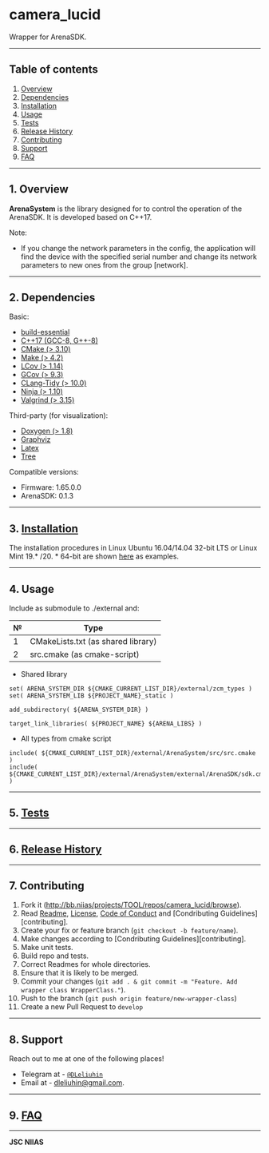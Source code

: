 # camera_lucid

Wrapper for ArenaSDK.

---

## Table of contents

1. [ Overview ](#overview)
2. [ Dependencies ](#dependencies)
3. [ Installation ](#installation)
4. [ Usage ](#usage)
5. [ Tests ](#tests)
6. [ Release History ](#release)
7. [ Contributing ](#contributing)
8. [ Support ](#support)
9. [ FAQ ](#faq)

---

<a name="overview"></a>
## 1. Overview

**ArenaSystem** is the library designed for to control the operation of the ArenaSDK. It is developed based on C++17.</br>

Note:</br>
* If you change the network parameters in the config, the application will find the device with the specified serial number and change its network parameters to new ones from the group [network].

---

<a name="dependencies"></a>
## 2. Dependencies

Basic:<br>

- [build-essential](https://packages.debian.org/ru/sid/build-essential)
- [C++17 (GCC-8, G++-8)](https://en.cppreference.com/w/cpp/17)
- [CMake (> 3.10)](https://cmake.org)
- [Make (> 4.2)](https://en.wikipedia.org/wiki/Make_(software))
- [LCov (> 1.14)](http://ltp.sourceforge.net/coverage/lcov.php)
- [GCov (> 9.3)](https://linux.die.net/man/1/gcov)
- [CLang-Tidy (> 10.0)](https://clang.llvm.org/extra/clang-tidy/)
- [Ninja (> 1.10)](https://ninja-build.org)
- [Valgrind (> 3.15)](https://valgrind.org)

Third-party (for visualization):<br>

- [Doxygen (> 1.8)](https://www.doxygen.nl/index.html)
- [Graphviz](https://graphviz.org)
- [Latex](https://www.latex-project.org/get/)
- [Tree](https://pingvinus.ru/note/tree)

Compatible versions:<br>

- Firmware: 1.65.0.0
- ArenaSDK: 0.1.3

---

<a name="installation"></a>
## 3. [Installation](./doc/INSTALL.md)

The installation procedures in Linux Ubuntu 16.04/14.04 32-bit LTS or Linux Mint 19.* /20. * 64-bit are shown [here](./doc/INSTALL.md) as examples.

---

<a name="usage"></a>
## 4. Usage

Include as submodule to ./external and:

| № | Type                                                       |
|---|------------------------------------------------------------|
| 1 | CMakeLists.txt (as shared library)                         |
| 2 | src.cmake (as cmake-script)                          |

- Shared library

```
set( ARENA_SYSTEM_DIR ${CMAKE_CURRENT_LIST_DIR}/external/zcm_types )
set( ARENA_SYSTEM_LIB ${PROJECT_NAME}_static )

add_subdirectory( ${ARENA_SYSTEM_DIR} )

target_link_libraries( ${PROJECT_NAME} ${ARENA_LIBS} )
```

- All types from cmake script

```
include( ${CMAKE_CURRENT_LIST_DIR}/external/ArenaSystem/src/src.cmake )
include( ${CMAKE_CURRENT_LIST_DIR}/external/ArenaSystem/external/ArenaSDK/sdk.cmake )
```

---

<a name="tests"></a>
## 5. [Tests](./tests/README.md)

---

<a name="release"></a>
## 6. [Release History](./doc/HISTORY.md)

---

<a name="contributing"></a>
## 7. Contributing

1. Fork it (<http://bb.niias/projects/TOOL/repos/camera_lucid/browse>).
2. Read [Readme](./README.md), [License](./doc/LICENSE.md), [Code of Conduct](./doc/CODE_OF_CONDUCT.md) and [Condributing Guidelines][contributing].
3. Create your fix or feature branch (`git checkout -b feature/name`).
4. Make changes according to [Condributing Guidelines][contributing].
5. Make unit tests.
6. Build repo and tests.
7. Correct Readmes for whole directories.
8. Ensure that it is likely to be merged.
9. Commit your changes (```git add . & git commit -m "Feature. Add wrapper class WrapperClass."```).
10. Push to the branch (```git push origin feature/new-wrapper-class```)
11. Create a new Pull Request to `develop`

---

<a name="support"></a>
## 8. Support

Reach out to me at one of the following places!

- Telegram at - <a href="http://https://telegram.org" target="_blank">`@DLeliuhin`</a>
- Email at - dleliuhin@gmail.com.

---

<a name="faq"></a>
## 9. [FAQ](doc/FAQ.md)

---

**JSC NIIAS**
